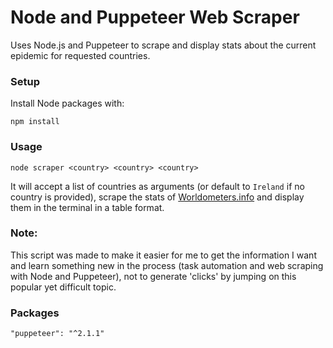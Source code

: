 # Node and Puppeteer Web Scraper
Uses Node.js and Puppeteer to scrape and display stats about the current epidemic for requested countries.

### Setup
Install Node packages with:
```
npm install
```
### Usage
```
node scraper <country> <country> <country>
```
It will accept a list of countries as arguments (or default to `Ireland` if no country is provided), scrape the stats of [Worldometers.info](https://www.worldometers.info/coronavirus/#countries) and display them in the terminal in a table format.

### Note:
This script was made to make it easier for me to get the information I want and learn something new in the process (task automation and web scraping with Node and Puppeteer), not to generate 'clicks' by jumping on this popular yet difficult topic. 
### Packages
```
"puppeteer": "^2.1.1"
```